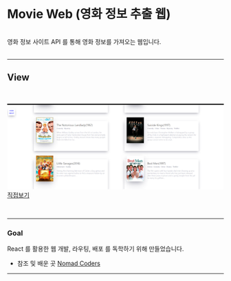# Movie Web (영화 정보 추출 웹)
<br>
영화 정보 사이트 API 를 통해 영화 정보를 가져오는 웹입니다.

<br>
<br>

---

## View

<br>

![Alt text](./main.png)
[직접보기](https://seosang.github.io/my_app_2020/)

<br>

---  
  
  
### Goal

React 를 활용한 웹 개발, 라우팅, 배포 를 독학하기 위해 만들었습니다.

- 참조 및 배운 곳 [Nomad Coders](https://academy.nomadcoders.co/)

---
